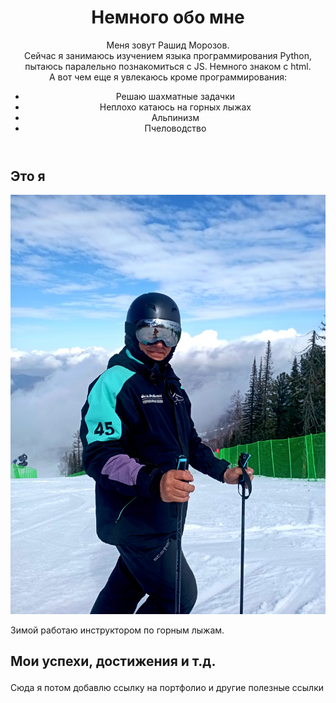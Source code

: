 <!DOCTYPE html>
<html lang="ru">
  <head>
    <meta charset="utf-8">
    <meta name="viewport" content="width=device-width, initial-scale=1.0">
    <title> Немного обо мне</title>       
  </head>
  <body>
    <header>
      <h1>Немного обо мне</h1>
      <p>Меня зовут Рашид Морозов.</br>
       Сейчас я занимаюсь изучением языка программирования Python, пытаюсь паралельно познакомиться с JS. Немного знаком с html.</br> 
       А вот чем еще я увлекаюсь кроме программирования:</p>
      <nav>
        <ul>
          <li>Решаю шахматные задачки</li>
          <li>Неплохо катаюсь на горных лыжах</li>
          <li>Альпинизм</li>
          <li>Пчеловодство</li>
        </ul>
      </nav>
    </header>
    <main>
      <article>
        <section>
          <h2>Это я</h2>        
          <img src="img/001.jpeg" alt="Это я">
          <p>Зимой работаю инструктором по горным лыжам.</p>
        </section>
        <section>
          <h2>Мои успехи, достижения и т.д.</p>
        </section>        
      </article>
    </main>
    <footer>
      <p>Сюда я потом добавлю ссылку на портфолио и  другие полезные ссылки</p>
    </footer>
    
  </body>
</html>